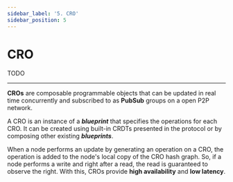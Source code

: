 ```yaml
---
sidebar_label: '5. CRO'
sidebar_position: 5
---
```


# CRO

TODO

---

**CROs** are composable programmable objects that can be updated in real time concurrently and subscribed to as **PubSub** groups on a open P2P network.

A CRO is an instance of a ***blueprint*** that specifies the operations for each CRO. It can be created using built-in CRDTs presented in the protocol or by composing other existing ***blueprints***.

When a node performs an update by generating an operation on a CRO, the operation is added to the node's local copy of the CRO hash graph. So, if a node performs a write and right after a read, the read is guaranteed to observe the right. With this, CROs provide **high availability** and **low latency**.

